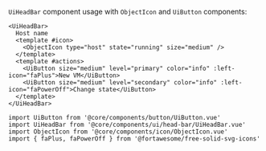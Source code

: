 `UiHeadBar` component usage with `ObjectIcon` and `UiButton` components:

```vue-template
<UiHeadBar>
  Host name
  <template #icon>
    <ObjectIcon type="host" state="running" size="medium" />
  </template>
  <template #actions>
    <UiButton size="medium" level="primary" color="info" :left-icon="faPlus">New VM</UiButton>
    <UiButton size="medium" level="secondary" color="info" :left-icon="faPowerOff">Change state</UiButton>
  </template>
</UiHeadBar>
```

```vue-script
import UiButton from '@core/components/button/UiButton.vue'
import UiHeadBar from '@core/components/ui/head-bar/UiHeadBar.vue'
import ObjectIcon from '@core/components/icon/ObjectIcon.vue'
import { faPlus, faPowerOff } from '@fortawesome/free-solid-svg-icons'
```
